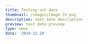 ```yaml
---
title: Testing out date
thumbnail: /images/image-15.png
description: test date description
preview: test date preview
type: news
date: '2019-12-28'
---
```


